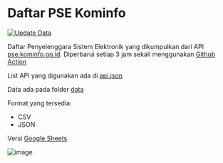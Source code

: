# Daftar PSE Kominfo

[![Update Data](https://github.com/zakiego/pse-kominfo/actions/workflows/update.yml/badge.svg)](https://github.com/zakiego/pse-kominfo/actions/workflows/update.yml)

Daftar Penyelenggara Sistem Elektronik yang dikumpulkan dari API [pse.kominfo.go.id](https://pse.kominfo.go.id). Diperbarui setiap 3 jam sekali menggunakan [Github Action](/.github/workflows/update.yml)

List API yang digunakan ada di [api.json](/api.json)

Data ada pada folder [data](/data/)

Format yang tersedia:

- CSV
- JSON

Versi [Google Sheets](https://docs.google.com/spreadsheets/d/1BvCZOFRFe2CBpxG_UF3Q6_ylW_qNU3nk6tE349xJNLo)

![image](https://user-images.githubusercontent.com/78015359/179427918-d80305f7-ad94-474b-9aa5-509fed740283.png)
